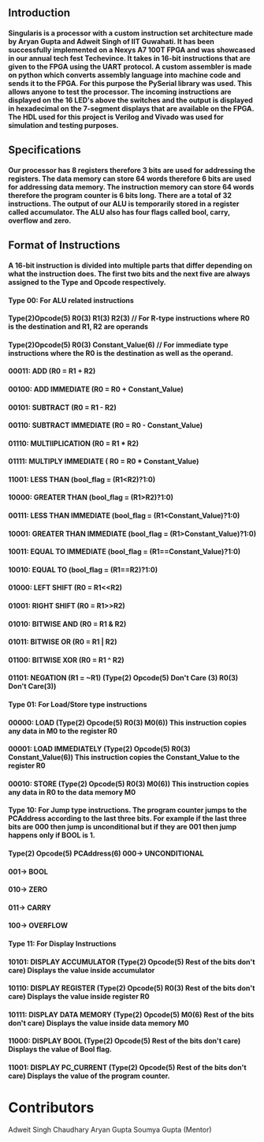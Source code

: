 ## Introduction
#### Singularis is a processor with a custom instruction set architecture made by Aryan Gupta and Adweit Singh of IIT Guwahati. It has been successfully implemented on a Nexys A7 100T FPGA and was showcased in our annual tech fest Techevince. It takes in 16-bit instructions that are given to the FPGA using the UART protocol. A custom assembler is made on python which converts assembly language into machine code and sends it to the FPGA. For this purpose the PySerial library was used. This allows anyone to test the processor. The incoming instructions are displayed on the 16 LED's above the switches and the output is displayed in hexadecimal on the 7-segment displays that are available on the FPGA. The HDL used for this project is Verilog and Vivado was used for simulation and testing purposes.

## Specifications
#### Our processor has 8 registers therefore 3 bits are used for addressing the registers. The data memory can store 64 words therefore 6 bits are used for addressing data memory. The instruction memory can store 64 words therefore the program counter is 6 bits long. There are a total of 32 instructions. The output of our ALU is temporarily stored in a register called accumulator. The ALU also has four flags called bool, carry, overflow and zero. 

## Format of Instructions
#### A 16-bit instruction is divided into multiple parts that differ depending on what the instruction does. The first two bits and the next five are always assigned to the Type and Opcode respectively.

#### Type 00: For ALU related instructions
#### Type(2)Opcode(5) R0(3) R1(3) R2(3) // For R-type instructions where R0 is the destination and R1, R2 are operands
#### Type(2)Opcode(5) R0(3) Constant_Value(6) // For immediate type instructions where the R0 is the destination as well as the operand.

#### 00011: ADD (R0 = R1 + R2)
#### 00100: ADD IMMEDIATE (R0 = R0 + Constant_Value)
#### 00101: SUBTRACT (R0 = R1 - R2)
#### 00110: SUBTRACT IMMEDIATE (R0 = R0 - Constant_Value)
#### 01110: MULTIIPLICATION (R0 = R1 * R2)
#### 01111: MULTIPLY IMMEDIATE ( R0 = R0 * Constant_Value)
#### 11001: LESS THAN (bool_flag = (R1<R2)?1:0)
#### 10000: GREATER THAN (bool_flag = (R1>R2)?1:0)
#### 00111: LESS THAN IMMEDIATE (bool_flag = (R1<Constant_Value)?1:0)
#### 10001: GREATER THAN IMMEDIATE (bool_flag = (R1>Constant_Value)?1:0)
#### 10011: EQUAL TO IMMEDIATE (bool_flag = (R1==Constant_Value)?1:0)
#### 10010: EQUAL TO (bool_flag = (R1==R2)?1:0)
#### 01000: LEFT SHIFT (R0 = R1<<R2)
#### 01001: RIGHT SHIFT (R0 = R1>>R2)
#### 01010: BITWISE AND (R0 = R1 & R2)
#### 01011: BITWISE OR (R0 = R1 | R2)
#### 01100: BITWISE XOR (R0 = R1 ^ R2)
#### 01101: NEGATION (R1 = ~R1) (Type(2) Opcode(5) Don't Care (3) R0(3) Don't Care(3))


#### Type 01: For Load/Store type instructions
#### 00000: LOAD (Type(2) Opcode(5) R0(3) M0(6)) This instruction copies any data in M0 to the register R0
#### 00001: LOAD IMMEDIATELY (Type(2) Opcode(5) R0(3) Constant_Value(6)) This instruction copies the Constant_Value to the register R0
#### 00010: STORE (Type(2) Opcode(5) R0(3) M0(6)) This instruction copies any data in R0 to the data memory M0


#### Type 10: For Jump type instructions. The program counter jumps to the PCAddress according to the last three bits. For example if the last three bits are 000 then jump is unconditional but if they are 001 then jump happens only if BOOL is 1.
#### Type(2) Opcode(5) PCAddress(6) 000-> UNCONDITIONAL
#### 			       001-> BOOL
####                                010-> ZERO
####                                011-> CARRY
####                                100-> OVERFLOW


#### Type 11: For Display Instructions
#### 10101: DISPLAY ACCUMULATOR (Type(2) Opcode(5) Rest of the bits don't care) Displays the value inside accumulator
#### 10110: DISPLAY REGISTER (Type(2) Opcode(5) R0(3) Rest of the bits don't care) Displays the value inside register R0
#### 10111: DISPLAY DATA MEMORY (Type(2) Opcode(5) M0(6) Rest of the bits don't care) Displays the value inside data memory M0
#### 11000: DISPLAY BOOL (Type(2) Opcode(5) Rest of the bits don't care) Displays the value of Bool flag.
#### 11001: DISPLAY PC_CURRENT (Type(2) Opcode(5) Rest of the bits don't care) Displays the value of the program counter.

# Contributors
Adweit Singh Chaudhary
Aryan Gupta
Soumya Gupta (Mentor)
